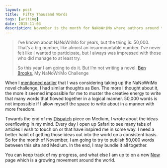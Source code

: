 ```yaml
---
layout: post
title:  Fifty Thousand Words
tags: [writing]
date: 2015-11-03
description: November is the month for NaNoWriMo where authors around the world publish a novel of 50,000 words. With no ideas for a novel, a different challenge has been accepted.
---
```


> I’ve known about NaNoWriMo for years, but the thing is: 50,000. That’s a big number, like almost an insurmountable number. I’ve never felt like I wanted to participate, but I always was impressed with those who did manage to at least try.
> 
> So this year I am going to do it.
> But I’m not writing a novel.
> [Ben Brooks](https://brooksreview.net/2015/11/fifty-thousand/ "My NaNoWriMo Challenge"), My NaNoWriMo Challenge

When I [mentioned earlier](http://www.foursides.ca/i-made-a-thing "I Made a Thing - Four Sides") that I was considering taking up the NaNoWriMo novel challenge, I had similar thoughts as Ben. The more I thought about it, the more it seemed impossible for me to muster the creative energy to write that many words that flowed together in a logical manner. 50,000 words is not impossible if I allow myself the space to write about in a manner with more freedom. 

Towards the end of my [Dispatch](https://medium.com/@four_sides/dispatch-fc586deb2b62 "Dispatch") piece on Medium, I wrote about the ideas overflowing in my mind. Every day I open up Safari to see many tabs of articles I wish to touch on or that have inspired me in some way. I need a better habit of getting those ideas out into the world on a consistent basis. So for the month of November, I am going to try to publish 50,000 words between this site and Medium. In the end, I may bundle it all together. 

You can keep track of my progress, and what else I am up to on a new [Now](http://www.foursides.ca/now "Now - Four Sides") page which is a growing movement around the world. 